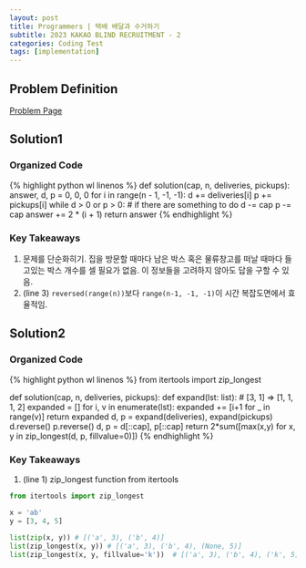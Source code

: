 ```yaml
---
layout: post
title: Programmers | 택배 배달과 수거하기
subtitle: 2023 KAKAO BLIND RECRUITMENT - 2
categories: Coding Test
tags: [implementation]
---
```



## Problem Definition
[Problem Page](https://school.programmers.co.kr/learn/courses/30/lessons/150369)


## Solution1
### Organized Code
{% highlight python wl linenos %}
def solution(cap, n, deliveries, pickups):
    answer, d, p = 0, 0, 0
    for i in range(n - 1, -1, -1):
        d += deliveries[i]
        p += pickups[i]
        while d > 0 or p > 0: # if there are something to do
            d -= cap
            p -= cap
            answer += 2 * (i + 1)
    return answer
{% endhighlight %}

### Key Takeaways
1. 문제를 단순화히기. 집을 방문할 때마다 남은 박스 혹은 물류창고를 떠날 때마다 들고있는 박스 개수를 셀 필요가 없음. 이 정보들을 고려하지 않아도 답을 구할 수 있음.
2. (line 3) `reversed(range(n))`보다 `range(n-1, -1, -1)`이 시간 복잡도면에서 효율적임.

## Solution2
### Organized Code
{% highlight python wl linenos %}
from itertools import zip_longest

def solution(cap, n, deliveries, pickups):
    def expand(lst: list): # [3, 1] => [1, 1, 1, 2]
        expanded = []
        for i, v in enumerate(lst):
            expanded += [i+1 for _ in range(v)]
        return expanded
    d, p = expand(deliveries), expand(pickups)
    d.reverse()
    p.reverse()
    d, p = d[::cap], p[::cap]
    return 2*sum([max(x,y) for x, y in zip_longest(d, p, fillvalue=0)])
{% endhighlight %}

### Key Takeaways
1. (line 1) zip_longest function from itertools

```python
from itertools import zip_longest

x = 'ab'
y = [3, 4, 5]
 
list(zip(x, y)) # [('a', 3), ('b', 4)]
list(zip_longest(x, y)) # [('a', 3), ('b', 4), (None, 5)]
list(zip_longest(x, y, fillvalue='k'))  # [('a', 3), ('b', 4), ('k', 5)]
```